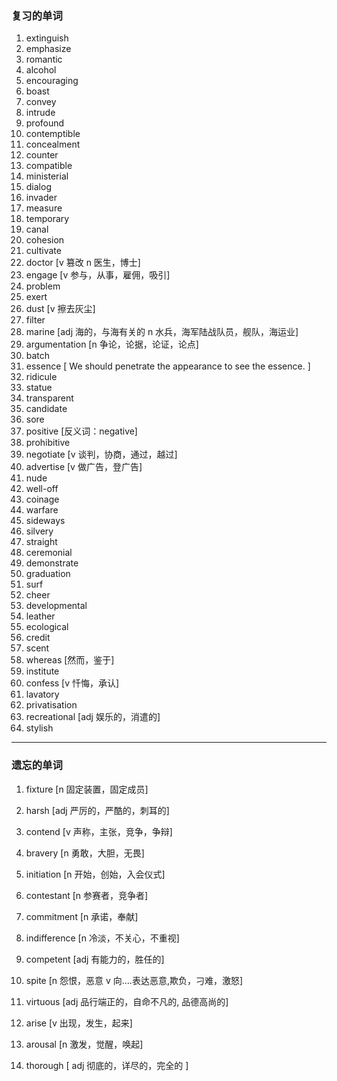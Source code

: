 ### 复习的单词

1. extinguish
2. emphasize
3. romantic
4. alcohol
5. encouraging
6. boast
7. convey
8. intrude
9. profound
10. contemptible
11. concealment
12. counter
13. compatible
14. ministerial
15. dialog
16. invader
17. measure
18. temporary
19. canal
20. cohesion
21. cultivate
22. doctor [v 篡改 n 医生，博士]
23. engage [v 参与，从事，雇佣，吸引]
24. problem
25. exert
26. dust [v 擦去灰尘]
27. filter
28. marine [adj 海的，与海有关的 n 水兵，海军陆战队员，舰队，海运业]
29. argumentation [n 争论，论据，论证，论点]
30. batch
31. essence [ We should penetrate the appearance to see the essence. ]
32. ridicule
33. statue
34. transparent
35. candidate
36. sore
37. positive [反义词：negative]
38. prohibitive
39. negotiate [v 谈判，协商，通过，越过]
40. advertise [v 做广告，登广告]
41. nude 
42. well-off
43. coinage
44. warfare
45. sideways
46. silvery
47. straight
48. ceremonial
49. demonstrate
50. graduation
51. surf
52. cheer
53. developmental
54. leather
55. ecological
56. credit
57. scent
58. whereas [然而，鉴于]
59. institute
60. confess [v 忏悔，承认]
61. lavatory 
62. privatisation
63. recreational [adj 娱乐的，消遣的]
64. stylish

------



### 遗忘的单词

1. fixture [n 固定装置，固定成员]

2. harsh [adj 严厉的，严酷的，刺耳的]

3. contend [v 声称，主张，竞争，争辩]

4. bravery [n 勇敢，大胆，无畏]

5. initiation [n 开始，创始，入会仪式]

6. contestant [n 参赛者，竞争者]

7. commitment [n 承诺，奉献]

8. indifference [n 冷淡，不关心，不重视]

9. competent [adj 有能力的，胜任的]

10. spite [n 怨恨，恶意 v 向....表达恶意,欺负，刁难，激怒]

11. virtuous [adj 品行端正的，自命不凡的, 品德高尚的]

12. arise [v 出现，发生，起来]

13. arousal [n 激发，觉醒，唤起]

14. thorough [ adj 彻底的，详尽的，完全的 ]

    



### 